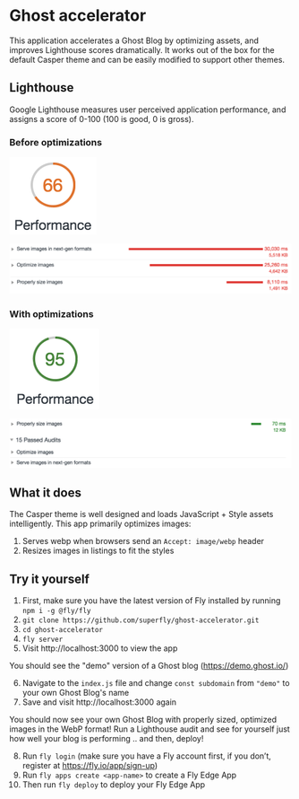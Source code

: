 # Ghost accelerator

This application accelerates a Ghost Blog by optimizing assets, and improves Lighthouse scores dramatically. It works out of the box for the default Casper theme and can be easily modified to support other themes.

## Lighthouse

Google Lighthouse measures user perceived application performance, and assigns a score of 0-100 (100 is good, 0 is gross). 

### Before optimizations

![Ghost Performance Score Before](images/GhostBefore@2x.png "Ghost Performance Score Before")

![Ghost Performance Score Before](images/GhostBefore2@2x.png "Ghost Performance Score Before")

### With optimizations

![Ghost Performance Score After](images/GhostAfter@2x.png "Ghost Performance Score After")

![Ghost Performance Score After](images/GhostAfter2@2x.png "Ghost Performance Score After")

## What it does

The Casper theme is well designed and loads JavaScript + Style assets intelligently. This app primarily optimizes images:

1. Serves webp when browsers send an `Accept: image/webp` header
2. Resizes images in listings to fit the styles

## Try it yourself

1. First, make sure you have the latest version of Fly installed by running `npm i -g @fly/fly`
2. `git clone https://github.com/superfly/ghost-accelerator.git`
3. `cd ghost-accelerator`
4. `fly server`
5. Visit http://localhost:3000 to view the app

You should see the "demo" version of a Ghost blog (https://demo.ghost.io/)

6. Navigate to the `index.js` file and change `const subdomain` from `"demo"` to your own Ghost Blog's name
7. Save and visit http://localhost:3000 again

You should now see your own Ghost Blog with properly sized, optimized images in the WebP format! Run a Lighthouse audit and see for yourself just how well your blog is performing .. and then, deploy!

8. Run `fly login` (make sure you have a Fly account first, if you don’t, register at https://fly.io/app/sign-up)
9. Run `fly apps create <app-name>` to create a Fly Edge App
10. Then run `fly deploy` to deploy your Fly Edge App